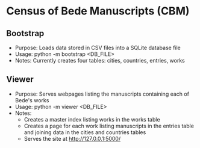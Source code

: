 # Census of Bede Manuscripts (CBM)

## Bootstrap

* Purpose: Loads data stored in CSV files into a SQLite database file
* Usage: python -m bootstrap <DB_FILE>
* Notes: Currently creates four tables: cities, countries, entries, works

## Viewer

* Purpose: Serves webpages listing the manuscripts containing each of Bede's works
* Usage: python -m viewer <DB_FILE> 
* Notes: 
    - Creates a master index listing works in the works table
    - Creates a page for each work listing manuscripts in the entries table and joining data in the cities and countries tables
    - Serves the site at http://127.0.0.1:5000/
